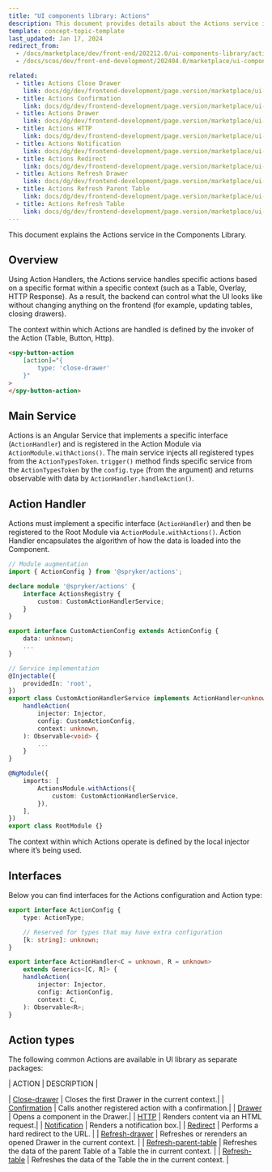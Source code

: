 ```yaml
---
title: "UI components library: Actions"
description: This document provides details about the Actions service in the Components Library.
template: concept-topic-template
last_updated: Jan 17, 2024
redirect_from:
  - /docs/marketplace/dev/front-end/202212.0/ui-components-library/actions/
  - /docs/scos/dev/front-end-development/202404.0/marketplace/ui-components-library/actions/ui-components-library-actions.html

related:
  - title: Actions Close Drawer
    link: docs/dg/dev/frontend-development/page.version/marketplace/ui-components-library/actions/actions-close-drawer.html
  - title: Actions Confirmation
    link: docs/dg/dev/frontend-development/page.version/marketplace/ui-components-library/actions/actions-confirmation.html
  - title: Actions Drawer
    link: docs/dg/dev/frontend-development/page.version/marketplace/ui-components-library/actions/actions-drawer.html
  - title: Actions HTTP
    link: docs/dg/dev/frontend-development/page.version/marketplace/ui-components-library/actions/actions-http.html
  - title: Actions Notification
    link: docs/dg/dev/frontend-development/page.version/marketplace/ui-components-library/actions/actions-notification.html
  - title: Actions Redirect
    link: docs/dg/dev/frontend-development/page.version/marketplace/ui-components-library/actions/actions-redirect.html
  - title: Actions Refresh Drawer
    link: docs/dg/dev/frontend-development/page.version/marketplace/ui-components-library/actions/actions-refresh-drawer.html
  - title: Actions Refresh Parent Table
    link: docs/dg/dev/frontend-development/page.version/marketplace/ui-components-library/actions/actions-refresh-parent-table.html
  - title: Actions Refresh Table
    link: docs/dg/dev/frontend-development/page.version/marketplace/ui-components-library/actions/actions-refresh-table.html
---
```


This document explains the Actions service in the Components Library.

## Overview

Using Action Handlers, the Actions service handles specific actions based on a specific format within a specific context (such as a Table, Overlay, HTTP Response).
As a result, the backend can control what the UI looks like without changing anything on the frontend (for example, updating tables, closing drawers).

The context within which Actions are handled is defined by the invoker of the Action (Table, Button, Http).

```html
<spy-button-action
    [action]="{
        type: 'close-drawer'
    }"
>
</spy-button-action>
```

## Main Service

Actions is an Angular Service that implements a specific interface (`ActionHandler`) and is registered in the Action Module via `ActionModule.withActions()`.
The main service injects all registered types from the `ActionTypesToken`.
`trigger()` method finds specific service from the `ActionTypesToken` by the `config.type` (from the argument) and returns observable with data by `ActionHandler.handleAction()`.

## Action Handler

Actions must implement a specific interface (`ActionHandler`) and then be registered to the Root Module via `ActionModule.withActions()`.
Action Handler encapsulates the algorithm of how the data is loaded into the Component.

```ts
// Module augmentation
import { ActionConfig } from '@spryker/actions';

declare module '@spryker/actions' {
    interface ActionsRegistry {
        custom: CustomActionHandlerService;
    }
}

export interface CustomActionConfig extends ActionConfig {
    data: unknown;
    ...
}

// Service implementation
@Injectable({
    providedIn: 'root',
})
export class CustomActionHandlerService implements ActionHandler<unknown, void> {
    handleAction(
        injector: Injector,
        config: CustomActionConfig,
        context: unknown,
    ): Observable<void> {
        ...
    }
}

@NgModule({
    imports: [
        ActionsModule.withActions({
            custom: CustomActionHandlerService,
        }),
    ],
})
export class RootModule {}
```

The context within which Actions operate is defined by the local injector where it’s being used.

## Interfaces

Below you can find interfaces for the Actions configuration and Action type:

```ts
export interface ActionConfig {
    type: ActionType;

    // Reserved for types that may have extra configuration
    [k: string]: unknown;
}

export interface ActionHandler<C = unknown, R = unknown>
    extends Generics<[C, R]> {
    handleAction(
        injector: Injector,
        config: ActionConfig,
        context: C,
    ): Observable<R>;
}
```

## Action types

The following common Actions are available in UI library as separate packages:

| ACTION | DESCRIPTION |

| [Close-drawer](/docs/dg/dev/frontend-development/{{page.version}}/marketplace/ui-components-library/actions/actions-close-drawer.html)  | Closes the first Drawer in the current context.|
| [Confirmation](/docs/dg/dev/frontend-development/{{page.version}}/marketplace/ui-components-library/actions/actions-confirmation.html)  | Calls another registered action with a confirmation.|
| [Drawer](/docs/dg/dev/frontend-development/{{page.version}}/marketplace/ui-components-library/actions/actions-drawer.html)  | Opens a component in the Drawer.|
| [HTTP](/docs/dg/dev/frontend-development/{{page.version}}/marketplace/ui-components-library/actions/actions-http.html)  | Renders content via an HTML request.|
| [Notification](/docs/dg/dev/frontend-development/{{page.version}}/marketplace/ui-components-library/actions/actions-notification.html)  | Renders a notification box.|
| [Redirect](/docs/dg/dev/frontend-development/{{page.version}}/marketplace/ui-components-library/actions/actions-redirect.html) |  Performs a hard redirect to the URL.  |
| [Refresh-drawer](/docs/dg/dev/frontend-development/{{page.version}}/marketplace/ui-components-library/actions/actions-refresh-drawer.html)  | Refreshes or rerenders an opened Drawer in the current context.  |
| [Refresh-parent-table](/docs/dg/dev/frontend-development/{{page.version}}/marketplace/ui-components-library/actions/actions-refresh-parent-table.html) | Refreshes the data of the parent Table of a Table the in current context. |
| [Refresh-table](/docs/dg/dev/frontend-development/{{page.version}}/marketplace/ui-components-library/actions/actions-refresh-table.html) |  Refreshes the data of the Table the in the current context.  |
